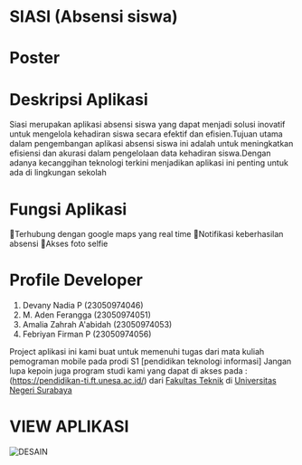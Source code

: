 # SIASI (Absensi siswa)

# Poster

# Deskripsi Aplikasi
Siasi merupakan aplikasi absensi siswa yang dapat menjadi solusi inovatif untuk mengelola kehadiran siswa secara efektif dan efisien.Tujuan utama dalam pengembangan aplikasi absensi siswa ini adalah untuk meningkatkan efisiensi dan akurasi dalam pengelolaan data kehadiran siswa.Dengan adanya kecanggihan teknologi terkini menjadikan aplikasi ini penting untuk ada di lingkungan sekolah

# Fungsi Aplikasi 
🥇Terhubung dengan google maps yang real time
🥈Notifikasi keberhasilan absensi
🥉Akses foto selfie

# Profile Developer
1. Devany Nadia P (23050974046)
2. M. Aden Ferangga (23050974051)
3. Amalia Zahrah A'abidah (23050974053)
4. Febriyan Firman P (23050974056)

Project aplikasi ini kami buat untuk memenuhi tugas dari mata kuliah pemograman mobile pada prodi S1 [pendidikan teknologi informasi] 
Jangan lupa kepoin juga program studi kami yang dapat di akses pada :
(https://pendidikan-ti.ft.unesa.ac.id/) dari [Fakultas Teknik](https://ft.unesa.ac.id/) di [Universitas Negeri Surabaya](https://unesa.ac.id/)

# VIEW APLIKASI
![DESAIN](https://github.com/user-attachments/assets/4ae741e1-db08-4707-a7b2-c6aee098703b)
